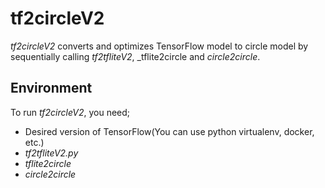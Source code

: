 # tf2circleV2

_tf2circleV2_ converts and optimizes TensorFlow model to circle model by 
sequentially calling _tf2tfliteV2_, _tflite2circle and _circle2circle_.

## Environment

To run _tf2circleV2_, you need;
- Desired version of TensorFlow(You can use python virtualenv, docker, etc.)
- _tf2tfliteV2.py_
- _tflite2circle_
- _circle2circle_
